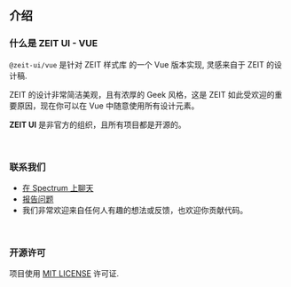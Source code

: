 ## 介绍

### 什么是 ZEIT UI - VUE

`@zeit-ui/vue` 是针对 <zi-link pure href="https://github.com/zeit-ui/zeit-style">ZEIT 样式库</zi-link> 的一个 Vue 版本实现,
灵感来自于 <zi-link pure href="https://zeit.co/design">ZEIT 的设计稿</zi-link>.

ZEIT 的设计非常简洁美观，且有浓厚的 Geek 风格，这是 ZEIT 如此受欢迎的重要原因，现在你可以在 Vue 中随意使用所有设计元素。

**ZEIT UI** 是非官方的组织，且所有项目都是开源的。

<br>

### 联系我们

- [在 Spectrum 上聊天](https://spectrum.chat/zeit-ui/vue?tab=posts)
- [报告问题](https://github.com/zeit-ui/vue/issues/new)
- 我们非常欢迎来自任何人有趣的想法或反馈，也欢迎你贡献代码。

<br>

### 开源许可

项目使用 [MIT LICENSE](https://github.com/zeit-ui/vue/blob/master/LICENSE) 许可证.

